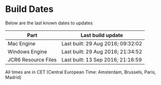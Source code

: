 # Build Dates

Below are the last known dates to updates

Part | Last build update
-----|-----
Mac Engine | Last built: 29 Aug 2016; 09:32:02
Windows Engine | Last built: 29 Aug 2016; 21:34:52
JCR6 Resource Files | Last built: 13 Sep 2016; 21:16:59
All times are in CET (Central European Time: Amsterdam, Brussels, Paris, Madrid)



